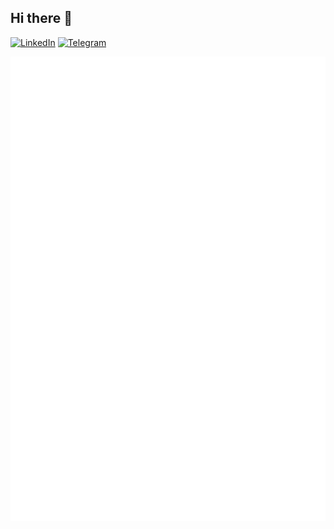 ## Hi there 👋

[![LinkedIn](https://img.shields.io/badge/linkedin-%230077B5.svg?logo=linkedin&logoColor=white)](https://www.linkedin.com/in/loghg/)
[![Telegram](https://img.shields.io/badge/Telegram-%2300A6FF.svg?logo=telegram&logoColor=white)](https://t.me/hglogg)

![Metrics](github-metrics.svg)
